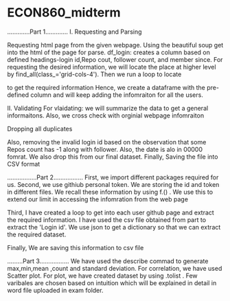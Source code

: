 # ECON860_midterm
.............Part 1.............
I. Requesting and Parsing

Requesting html page from the given webpage.
Using the beautiful soup get into the html of the page for parse.
df_login: creates a column based on defined headings-login id,Repo cout, follower count, and member since.
For requesting the desired information, we will locate the place at higher level by find_all(class_='grid-cols-4').
Then we run a loop to locate <div> to get the required information
Hence, we create a dataframe with the pre-defined column and will keep adding the infomraiton for all the users.

II. Validating
For vlaidating: we will summarize the data to get a general informaitons.
Also, we cross check with orginial webpage infomraiton

Dropping all duplicates

Also, removing the invalid login id based on the observation that some Repos count has -1 along with follower. Also, the date is alo in 00000 fomrat. We also drop this from our final dataset.
Finally,
Saving the file into CSV format


.................Part 2.................
First, we import different packages required for us.
Second, we use githiub personal token. We are storing the id and token in different files. We recall these information by using f.() . 
We use this to extend our limit in accessing the infomration from the web page

Third, 
I have created a loop to get into each user github page and extract the required information.
I have used the csv file obtained from part to extract the 'Login id'.
We use json to get a dictionary so that we can extract the required dataset.

Finally, We are saving this information to csv file





.........Part 3.................
We have used the describe commad to generate max,min,mean ,count and standard deviation.
For correlation, we have used Scatter plot.
For plot, we have created dataset by using .tolist .
Few varibales are chosen based on intuition which will be explained in detail in word file uploaded in exam folder.
